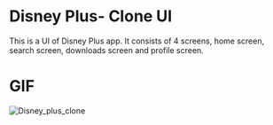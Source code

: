 # Disney Plus- Clone UI

This is a UI of Disney Plus app. It consists of 4 screens, home screen, search screen, downloads screen and profile screen.

 # GIF
 ![Disney_plus_clone](https://user-images.githubusercontent.com/18341427/97691787-d2f33b00-1ac4-11eb-8d4d-223a0b3b51ea.gif)
